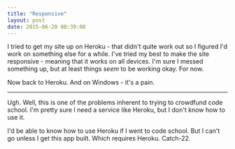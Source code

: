 ```yaml
---
title: "Responsive"
layout: post
date: 2015-06-20 00:39:00
---
```



I tried to get my site up on Heroku - that didn't quite work out so I figured I'd work on something else for a while. I've tried my best to make the site responsive - meaning that it works on all devices. I'm sure I messed something up, but at least things *seem* to be working okay.  For now. <!-- break -->

Now back to Heroku. And on Windows - it's a pain.  

---

Ugh.  Well, this is one of the problems inherent to trying to crowdfund code school. I'm pretty sure I need a service like Heroku, but I don't know how to use it. 

I'd be able to know how to use Heroku if I went to code school. But I can't go unless I get this app built. Which requires Heroku. Catch-22.  